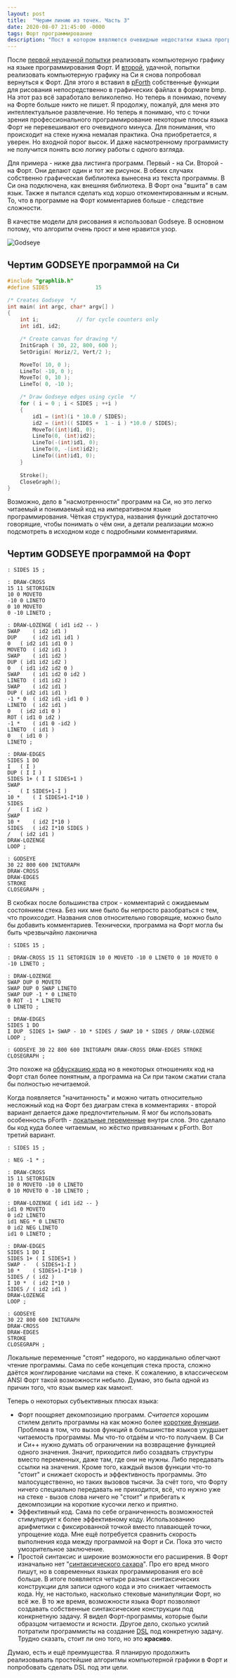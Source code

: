 ```yaml
---
layout: post
title:  "Черим линию из точек. Часть 3"
date: 2020-08-07 21:45:00 -0000
tags: Форт программирование
description: "Пост в котором вявляются очевидные недостатки языка программирования Форт."
---
```


После [первой неудачной попытки](/blog/2020/make-line-from-dots) реализовать компьютерную графику на языке программирования Форт. И [второй](/blog/2020/make-line-from-dots2), удачной, попытки реализовать компьютерную графику на Си я снова попробовал вернуться к Форт. Для этого я вставил в [pForth](http://www.softsynth.com/pforth/) собственные функции для рисования непосредственно в графических файлах в формате bmp. На этот раз всё заработало великолепно. Но теперь я понимаю, почему на Форте больше никто не пишет. Я продолжу, пожалуй, для меня это интеллектуальное развлечение. Но теперь я понимаю, что с точки зрения профессионального программирование некоторые плюсы языка Форт не перевешивают его очевидного минуса. Для понимания, что происходит на стеке нужна немалая практика. Она приобретается, я уверен. Но входной порог высок. И даже насмотренному программисту не получится понять всю логику работы с одного взгляда. 

Для примера - ниже два листинга программ. Первый - на Си. Второй - на Форт. Они делают один и тот же рисунок. В обеих случаях собственно графическая библиотека вынесена из текста программы. В Си она подключена, как внешняя библиотека. В Форт она "вшита" в сам язык. Также я пытался сделать код хоршо откоментированным и ясным. То, что в программе на Форт комментариев больше - следствие сложности.

В качестве модели для рисования я использовал Godseye. В основном потому, что алгоритм очень прост и мне нравится узор.

![Godseye](https://res.cloudinary.com/dlqc5rp9l/image/upload/v1596710485/graphics/godseye_tml59e.png)

## Чертим GODSEYE программой на Си

```C
#include "graphlib.h"
#define SIDES				15

/* Creates Godseye  */
int main( int argc, char* argv[] )
{
    int i;            // for cycle counters only
    int id1, id2;

    /* Create canvas for drawing */
    InitGraph ( 30, 22, 800, 600 );
    SetOrigin( Horiz/2, Vert/2 );

    MoveTo( 10, 0 );
    LineTo( -10, 0 );
    MoveTo( 0, 10 );
    LineTo( 0, -10 );

    /* Draw Godseye edges using cycle  */
    for ( i = 0 ; i < SIDES ; ++i ) 
    {
        id1 = (int)(i * 10.0 / SIDES);
        id2 = (int)(( SIDES +  1 - i ) *10.0 / SIDES);
        MoveTo((int)id1, 0);
        LineTo(0, (int)id2);
        LineTo(-(int)id1, 0);
        LineTo(0, -(int)id2);
        LineTo((int)id1, 0);
    }
	
    Stroke();
    CloseGraph();
}
```

Возможно, дело в "насмотренности" программ на Си, но это легко читаемый и понимаемый код на императивном языке программирования. Чёткая структура, названия функций достаточно говорящие, чтобы понимать о чём они, а детали реализации можно подсмотреть в исходном коде с подробными комментариями.

## Чертим GODSEYE программой на Форт

```Forth
: SIDES 15 ;

: DRAW-CROSS
15 11 SETORIGIN
10 0 MOVETO
-10 0 LINETO
0 10 MOVETO
0 -10 LINETO ;

: DRAW-LOZENGE ( id1 id2 -- )
SWAP 	( id2 id1 )
DUP 	( id2 id1 id1 )
0 	( id2 id1 id1 0 )
MOVETO	( id2 id1 )
SWAP	( id1 id2 )
DUP	( id1 id2 id2 )
0	( id1 id2 id2 0 )
SWAP	( id1 id2 0 id2 )
LINETO	( id1 id2 )
SWAP	( id2 id1 )
DUP	( id2 id1 id1 )
-1 * 0	( id2 id1 -id1 0 )
LINETO	( id2 id1 )
0 	( id2 id1 0 )
ROT	( id1 0 id2 )
-1 *	( id1 0 -id2 )
LINETO	( id1 )
0	( id1 0 )
LINETO ;

: DRAW-EDGES
SIDES 1 DO
I	( I )
DUP	( I I )
SIDES 1+ ( I I SIDES+1 )
SWAP
-	( I SIDES+1-I )
10 *	( I SIDES+1-I*10 )
SIDES
/	( I id2 )
SWAP
10 *	( id2 I*10 )
SIDES   ( id2 I*10 SIDES )
/	( id2 id1 )
DRAW-LOZENGE
LOOP ;

: GODSEYE
30 22 800 600 INITGRAPH
DRAW-CROSS
DRAW-EDGES
STROKE
CLOSEGRAPH ;
```

В скобках после большинства строк - комментарий с ожидаемым состоянием стека. Без них мне было бы непросто разобраться с тем, что проихсодит. Названия слов относительно говорящие, можно было бы добавить комментариев. Технически, программа на Форт могла бы быть чрезвычайно лаконична

```Forth
: SIDES 15 ;

: DRAW-CROSS 15 11 SETORIGIN 10 0 MOVETO -10 0 LINETO 0 10 MOVETO 0 -10 LINETO ;

: DRAW-LOZENGE 
SWAP DUP 0 MOVETO
SWAP DUP 0 SWAP LINETO
SWAP DUP -1 * 0	LINETO
0 ROT -1 * LINETO
0 LINETO ;

: DRAW-EDGES
SIDES 1 DO
I DUP  SIDES 1+ SWAP - 10 * SIDES / SWAP 10 * SIDES / DRAW-LOZENGE
LOOP ;

: GODSEYE 30 22 800 600 INITGRAPH DRAW-CROSS DRAW-EDGES STROKE CLOSEGRAPH ;
```

Это похоже на [обфускацию кода](https://habr.com/ru/post/255871/) но в некоторых отношениях код на Форт стал более понятным, а программа на Си при таком сжатии стала бы полностью нечитаемой.

Когда появляется "начитанность" и можно читать относительно несложный код на Форт без диаграм стека в комментариях - второй вариант делается даже предпочтительным. Я мог бы использовать особенность pForth - [локальные переменные](http://www.softsynth.com/pforth/pf_ref.php#Local-Variables) внутри слов. Это сделало бы код куда более читаемым, но жёстко привязанным к pForth. Вот третий вариант.

```Forth
: SIDES 15 ;

: NEG -1 * ;

: DRAW-CROSS
15 11 SETORIGIN
10 0 MOVETO -10 0 LINETO
0 10 MOVETO 0 -10 LINETO ;

: DRAW-LOZENGE { id1 id2 -- }
id1 0 MOVETO
0 id2 LINETO
id1 NEG * 0 LINETO
0 id2 NEG LINETO
id1 0 LINETO ;

: DRAW-EDGES
SIDES 1 DO I
SIDES 1+ ( I SIDES+1 )
SWAP -	 ( SIDES+1-I )
10 *	( SIDES+1-I*10 )
SIDES /	( id2 )
I 10 *	( id2 I*10 )
SIDES /	( id2 id1 )
DRAW-LOZENGE
LOOP ;

: GODSEYE
30 22 800 600 INITGRAPH
DRAW-CROSS
DRAW-EDGES
STROKE
CLOSEGRAPH ;
```

Локальные переменные "стоят" недорого, но кардинально облегчают чтение программы. Сама по себе концепция стека проста, сложно даётся жонглирование числами на стеке. К сожалению, в классическом ANSI Форт такой возможности небыло. Думаю, это была одной из причин того, что язык вымер как мамонт.

Теперь о некоторых субъективных плюсах языка:

- Форт поощряет декомпозицию программ. *Считается* хорошим стилем делить программы на как можно более [короткие функции](https://habr.com/ru/post/310590/). Проблема в том, что вызов функций в большинстве языков ухудшает читаемость программы. Мы что-то отдаём и что-то получаем. В Си и Си++ нужно думать об ограничении на возвращение функцией одного значения. Значит, приходится либо созадвать структуры вместо переменных, даже там, где они не нужны. Либо передавать ссылки на значения. Кроме того, каждый вызов функции что-то "стоит" и снижает скорость и эффективность программы. Это малосущественно, но таких вызовов тысячи. За счёт того, что Форту ничего специально передавать не приходится, всё, что нужно уже на стеке - вызов слова ничего не "стоит" и прибегать к декомпозиции на короткие кусочки легко и приятно.
- Эффективный код. Сама по себе ограниченность возможностей стимулирует к более эффективному коду. Использованию арифметики с фиксированной точкой вместо плавающей точки, упрощение кода. Мне ещё потребуется сравнить скорость выполнения кода между программой на Форт и Си. Пока это чисто умозрительное заключение.
- Простой синтаксис и широкие возможности его расширения. В Форт изначально нет "[синтаксического сахара](https://habr.com/ru/post/128667/)". Про его вред много пишут, но в современных языках программирования его всё больше. В итоге появляется четыре разных синтаксических конструкции для записи одного кода и это снижает читаемость кода. Ну, не настолько, насколько стековые манипуляции Форт, но всё же. В то же время, возможности языка Форт позволяют создавать собственные синтаксические конструкции под конкрнетную задачу. Я видел Форт-программы, которые были образцом читаемости и ясности. Другое дело, сколько усилий потратили программисты на создание [DSL](https://www.jetbrains.com/mps/concepts/domain-specific-languages/) под конкретную задачу. Трудно сказать, стоит ли оно того, но это **красиво**.

Думаю, есть и ещё преимущества. Я планирую продолжить реализовывать простейшие алгоритмы компьютерной графики в Форт и попробовать сделать DSL под эти цели.